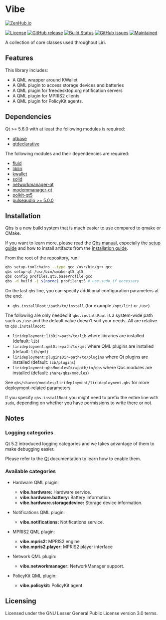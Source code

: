 Vibe
====

[![ZenHub.io](https://img.shields.io/badge/supercharged%20by-zenhub.io-blue.svg)](https://zenhub.io)

[![License](https://img.shields.io/badge/license-LGPLv3.0-blue.svg)](http://www.gnu.org/licenses/lgpl.txt)
[![GitHub release](https://img.shields.io/github/release/lirios/vibe.svg)](https://github.com/lirios/vibe)
[![Build Status](https://travis-ci.org/lirios/vibe.svg?branch=develop)](https://travis-ci.org/lirios/vibe)
[![GitHub issues](https://img.shields.io/github/issues/lirios/vibe.svg)](https://github.com/lirios/vibe/issues)
[![Maintained](https://img.shields.io/maintenance/yes/2017.svg)](https://github.com/lirios/vibe/commits/develop)

A collection of core classes used throughout Liri.

## Features

This library includes:

 * A QML wrapper around KWallet
 * A QML plugin to access storage devices and batteries
 * A QML plugin for freedesktop.org notification servers
 * A QML plugin for MPRIS2 clients
 * A QML plugin for PolicyKit agents.

## Dependencies

Qt >= 5.6.0 with at least the following modules is required:

 * [qtbase](http://code.qt.io/cgit/qt/qtbase.git)
 * [qtdeclarative](http://code.qt.io/cgit/qt/qtdeclarative.git)

The following modules and their dependencies are required:

 * [fluid](https://github.com/lirios/fluid.git)
 * [libliri](https://github.com/lirios/libliri.git)
 * [kwallet](http://quickgit.kde.org/?p=kwallet.git)
 * [solid](http://quickgit.kde.org/?p=solid.git)
 * [networkmanager-qt](http://quickgit.kde.org/?p=networkmanager-qt.git)
 * [modemmanager-qt](http://quickgit.kde.org/?p=modemmanager-qt.git)
 * [polkit-qt5](http://quickgit.kde.org/?p=polkit-qt-1.git)
 * [pulseaudio >= 5.0.0](https://cgit.freedesktop.org/pulseaudio/pulseaudio/)

## Installation

Qbs is a new build system that is much easier to use compared to qmake or CMake.

If you want to learn more, please read the [Qbs manual](http://doc.qt.io/qbs/index.html),
especially the [setup guide](http://doc.qt.io/qbs/configuring.html) and how to install artifacts
from the [installation guide](http://doc.qt.io/qbs/installing-files.html).

From the root of the repository, run:

```sh
qbs setup-toolchains --type gcc /usr/bin/g++ gcc
qbs setup-qt /usr/bin/qmake-qt5 qt5
qbs config profiles.qt5.baseProfile gcc
qbs -d build -j $(nproc) profile:qt5 # use sudo if necessary
```

On the last `qbs` line, you can specify additional configuration parameters at the end:

 * `qbs.installRoot:/path/to/install` (for example `/opt/liri` or `/usr`)

The following are only needed if `qbs.installRoot` is a system-wide path such as `/usr`
and the default value doesn't suit your needs. All are relative to `qbs.installRoot`:

 * `lirideployment:libDir=path/to/lib` where libraries are installed (default: `lib`)
 * `lirideployment:qmlDir=path/to/qml` where QML plugins are installed (default: `lib/qml`)
 * `lirideployment:pluginsDir=path/to/plugins` where Qt plugins are installed (default: `lib/plugins`)
 * `lirideployment:qbsModulesDir=path/to/qbs` where Qbs modules are installed (default: `share/qbs/modules`)

See `qbs/shared/modules/lirideployment/lirideployment.qbs` for more deployment-related parameters.

If you specify `qbs.installRoot` you might need to prefix the entire line with `sudo`,
depending on whether you have permissions to write there or not.

## Notes

### Logging categories

Qt 5.2 introduced logging categories and we takes advantage of
them to make debugging easier.

Please refer to the [Qt](http://doc.qt.io/qt-5/qloggingcategory.html) documentation
to learn how to enable them.

### Available categories

 * Hardware QML plugin:
   * **vibe.hardware:** Hardware service.
   * **vibe.hardware.battery:** Battery information.
   * **vibe.hardware.storagedevice:** Storage device information.

 * Notifications QML plugin:
   * **vibe.notifications:** Notifications service.

 * MPRIS2 QML plugin:
   * **vibe.mpris2:** MPRIS2 engine
   * **vibe.mpris2.player:** MPRIS2 player interface

 * Network QML plugin:
   * **vibe.networkmanager:** NetworkManager support.

 * PolicyKit QML plugin:
   * **vibe.policykit:** PolicyKit agent.

## Licensing

Licensed under the GNU Lesser General Public License version 3.0 terms.
